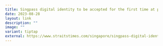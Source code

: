 ```yaml
---
title: Singpass digital identity to be accepted for the first time at polling stations
date: 2023-08-28
layout: link
description: ""
image: ""
variant: tiptap
external: https://www.straitstimes.com/singapore/singpass-digital-identity-to-be-accepted-for-the-first-time-at-polling-stations
---
```

